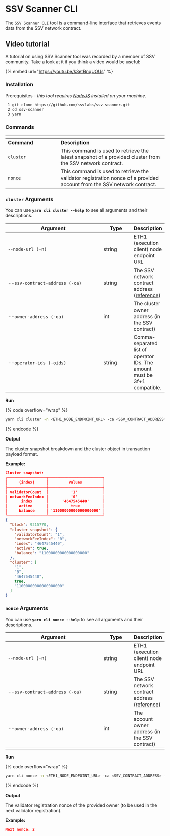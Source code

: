# SSV Scanner CLI

The `SSV Scanner CLI` tool is a command-line interface that retrieves events data from the SSV network contract.

## Video tutorial

A tutorial on using SSV Scanner tool was recorded by a member of SSV community. Take a look at it if you think a video would be useful:

{% embed url="https://youtu.be/k3etRnqUOUs" %}

### Installation

Prerequisites _- this tool requires_ [_NodeJS_](https://nodejs.org/en/download/) _installed on your machine._

```bash
 1 git clone https://github.com/ssvlabs/ssv-scanner.git
 2 cd ssv-scanner
 3 yarn
```

### Commands <a href="#id-1rk5eeceo4ov" id="id-1rk5eeceo4ov"></a>

<table data-header-hidden><thead><tr><th width="151"></th><th></th></tr></thead><tbody><tr><td><strong>Command</strong></td><td><strong>Description</strong></td></tr><tr><td><code>cluster</code></td><td>This command is used to retrieve the latest snapshot of a provided cluster from the SSV network contract.</td></tr><tr><td><code>nonce</code></td><td>This command is used to retrieve the validator registration nonce of a provided account from the SSV network contract.</td></tr></tbody></table>

### `cluster` Arguments

You can use **`yarn cli cluster --help`** to see all arguments and their descriptions.

<table><thead><tr><th width="323">Argument</th><th width="85.33333333333331">Type</th><th>Description</th></tr></thead><tbody><tr><td><code>--node-url (-n)</code></td><td>string</td><td>ETH1 (execution client) node endpoint URL</td></tr><tr><td>--<code>ssv-contract-address (-ca)</code></td><td>string</td><td>The SSV network contract address (<a href="broken-reference">reference</a>)</td></tr><tr><td>--<code>owner-address (-oa)</code></td><td>int</td><td>The cluster owner address (in the SSV contract)</td></tr><tr><td>--<code>operator-ids (-oids)</code></td><td>string</td><td>Comma-separated list of operator IDs. The amount must be 3f+1 compatible.</td></tr></tbody></table>

**Run**

{% code overflow="wrap" %}
```bash
yarn cli cluster -n <ETH1_NODE_ENDPOINT_URL> -ca <SSV_CONTRACT_ADDRESS> -oa <CLUSTER_OWNER_ADDRESS> -oids <OPERATOR1_ID, OPERATOR2_ID, OPERATOR3_ID, OPERATOR4_ID>
```
{% endcode %}

**Output**

The cluster snapshot breakdown and the cluster object in transaction payload format.

**Example:**

```json
Cluster snapshot:
┌─────────────────┬────────────────────────┐
│     (index)     │         Values         │
├─────────────────┼────────────────────────┤
│ validatorCount  │          '1'           │
│ networkFeeIndex │          '0'           │
│      index      │      '4647545440'      │
│     active      │          true          │
│     balance     │ '11000000000000000000' │
└─────────────────┴────────────────────────┘
{
  "block": 9215770,
  "cluster snapshot": {
    "validatorCount": "1",
    "networkFeeIndex": "0",
    "index": "4647545440",
    "active": true,
    "balance": "11000000000000000000"
  },
  "cluster": [
    "1",
    "0",
    "4647545440",
    true,
    "11000000000000000000"
  ]
}
```

### `nonce` Arguments

You can use **`yarn cli nonce --help`** to see all arguments and their descriptions.

<table><thead><tr><th width="323">Argument</th><th width="85.33333333333331">Type</th><th>Description</th></tr></thead><tbody><tr><td><code>--node-url (-n)</code></td><td>string</td><td>ETH1 (execution client) node endpoint URL</td></tr><tr><td>--<code>ssv-contract-address (-ca)</code></td><td>string</td><td>The SSV network contract address (<a href="broken-reference">reference</a>)</td></tr><tr><td>--<code>owner-address (-oa)</code></td><td>int</td><td>The account owner address (in the SSV contract)</td></tr></tbody></table>

**Run**

{% code overflow="wrap" %}
```bash
yarn cli nonce -n <ETH1_NODE_ENDPOINT_URL> -ca <SSV_CONTRACT_ADDRESS> -oa <ACCOUNT_OWNER_ADDRESS>
```
{% endcode %}

**Output**

The validator registration nonce of the provided owner (to be used in the next validator registration).

**Example:**

```json
Next nonce: 2  
```
